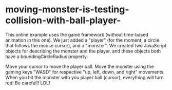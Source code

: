 # moving-monster-is-testing-collision-with-ball-player-
This online example uses the game framework (without time-based animation in this one). We just added a "player" (for the moment, a circle that follows the mouse cursor), and a "monster". We created two JavaScript objects for describing the monster and the player, and these objects both have a boundingCircleRadius property:

Move your cursor to move the player ball. Move the monster using the gaming keys "WASD" for respective "up, left, down, and right" movements. When you hit the monster with you player ball (cursor), everything will turn red! Be careful!! LOL!
